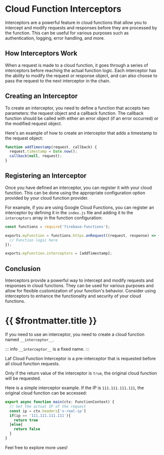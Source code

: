 # Cloud Function Interceptors

Interceptors are a powerful feature in cloud functions that allow you to intercept and modify requests and responses before they are processed by the function. This can be useful for various purposes such as authentication, logging, error handling, and more.

## How Interceptors Work

When a request is made to a cloud function, it goes through a series of interceptors before reaching the actual function logic. Each interceptor has the ability to modify the request or response object, and can also choose to pass the request to the next interceptor in the chain.

## Creating an Interceptor

To create an interceptor, you need to define a function that accepts two parameters: the request object and a callback function. The callback function should be called with either an error object (if an error occurred) or the modified request object.

Here's an example of how to create an interceptor that adds a timestamp to the request object:

```javascript
function addTimestamp(request, callback) {
  request.timestamp = Date.now();
  callback(null, request);
}
```

## Registering an Interceptor

Once you have defined an interceptor, you can register it with your cloud function. This can be done using the appropriate configuration option provided by your cloud function provider.

For example, if you are using Google Cloud Functions, you can register an interceptor by defining it in the `index.js` file and adding it to the `interceptors` array in the function configuration:

```javascript
const functions = require('firebase-functions');

exports.myFunction = functions.https.onRequest((request, response) => {
  // Function logic here
});

exports.myFunction.interceptors = [addTimestamp];
```

## Conclusion

Interceptors provide a powerful way to intercept and modify requests and responses in cloud functions. They can be used for various purposes and allow for flexible customization of your function's behavior. Consider using interceptors to enhance the functionality and security of your cloud functions.

# {{ $frontmatter.title }}

If you need to use an interceptor, you need to create a cloud function named `__interceptor__`.

::: info
`__interceptor__` is a fixed name.
:::

Laf Cloud Function Interceptor is a pre-interceptor that is requested before all cloud function requests.

Only if the return value of the interceptor is `true`, the original cloud function will be requested.

Here is a simple interceptor example. If the IP is `111.111.111.111`, the original cloud function can be accessed:

```typescript
export async function main(ctx: FunctionContext) {
  // Get the actual IP of the request
  const ip = ctx.headers['x-real-ip']
  if(ip == '111.111.111.111'){
    return true
  }else{
    return false
  }
}
```

Feel free to explore more uses!